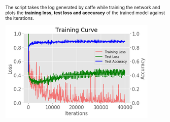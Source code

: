 The script takes the log generated by caffe while training the network and plots the **training loss, test loss and acccuracy** of the trained model against the iterations.


![alt text](../images/learning_curve.png "Network Diagram")


